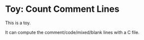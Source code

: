 Toy: Count Comment Lines
=======================

This is a toy.

It can compute the comment/code/mixed/blank lines with a C file.
